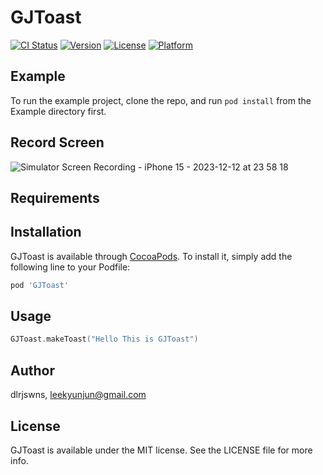 # GJToast

[![CI Status](https://img.shields.io/travis/dlrjswns/GJToast.svg?style=flat)](https://travis-ci.org/dlrjswns/GJToast)
[![Version](https://img.shields.io/cocoapods/v/GJToast.svg?style=flat)](https://cocoapods.org/pods/GJToast)
[![License](https://img.shields.io/cocoapods/l/GJToast.svg?style=flat)](https://cocoapods.org/pods/GJToast)
[![Platform](https://img.shields.io/cocoapods/p/GJToast.svg?style=flat)](https://cocoapods.org/pods/GJToast)

## Example

To run the example project, clone the repo, and run `pod install` from the Example directory first.

## Record Screen
![Simulator Screen Recording - iPhone 15 - 2023-12-12 at 23 58 18](https://github.com/dlrjswns/GJDynamicHeightCollectionView/assets/39263235/6e7721c4-78e6-41a7-a891-1f9590d58db4)

## Requirements

## Installation

GJToast is available through [CocoaPods](https://cocoapods.org). To install
it, simply add the following line to your Podfile:

```ruby
pod 'GJToast'
```

## Usage 
```swift
GJToast.makeToast("Hello This is GJToast")
```

## Author

dlrjswns, leekyunjun@gmail.com

## License

GJToast is available under the MIT license. See the LICENSE file for more info.
